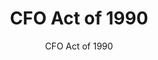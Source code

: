 ---
layout: resources-landing
title: CFO Act of 1990
subtitle: CFO Act of 1990
filters: financial-reporting legislation congress
external_link: https://fiscal.treasury.gov/reports-statements/financial-report/previous-reports.html
---